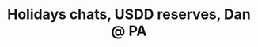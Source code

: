 ---
guid: "2D6EA8CA-5E73-4BC0-96CC-850ECA857D71"
title: "Holidays chats, USDD reserves, Dan @ PA"
description: "Will & Dan live again! Join us for a discussion on Xmas dinner crypto chats, using FTX and the move to self-custodying, and what TRON USDD is backed by. Tune in for a festive episode filled with holiday cheer."
pubDate: "Sat, 07 Jan 2023 18:00:00 -0500"
itunes-explicit: "no"
itunes-episode: 56
itunes-episodeType: full

# More info
youtube-full: https://youtu.be/Cua80xq1HBE
discussion: https://twitter.com/fulldecent/status/1607890796543414274

# Timeline
timeline:
  - seconds: 0
    title: Intro
  - seconds: 38
    title: Irish Russians?
  - seconds: 199
    title: ChatGPT is your everywhere intern
  - seconds: 447
    title: Thanksgiving crypto discussions
  - seconds: 505
    title: Use cases to tell family
  - seconds: 562
    title: FTX and the move to self-custodying
  - seconds: 750
    title: What is TRON USDD backed by???


# File information
enclosure-url: "https://media.phor.net/csh/2022-12-27-episode-56.m4a"
enclosure-length: 19925488
enclosure-type: "audio/x-m4a"
itunes-duration: 973
---